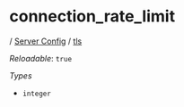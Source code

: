 # connection_rate_limit

/ [Server Config](/ref/config/index.md) / [tls](/ref/config/tls/index.md) 

*Reloadable*: `true`

*Types*

- `integer`


